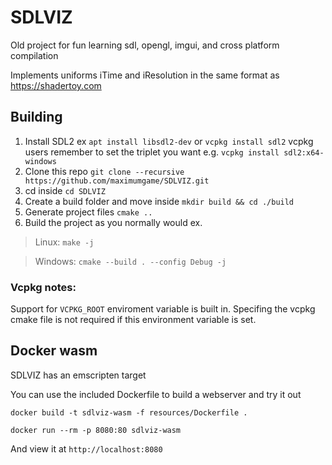 # SDLVIZ
Old project for fun learning sdl, opengl, imgui, and cross platform compilation

Implements uniforms iTime and iResolution in the same format as https://shadertoy.com

## Building 
1. Install SDL2 ex ``apt install libsdl2-dev`` or ``vcpkg install sdl2`` vcpkg users remember to set the triplet you want e.g. ``vcpkg install sdl2:x64-windows``
2. Clone this repo ``git clone --recursive https://github.com/maximumgame/SDLVIZ.git``
3. cd inside ``cd SDLVIZ``
4. Create a build folder and move inside ``mkdir build && cd ./build``
5. Generate project files ``cmake ..``
6. Build the project as you normally would ex.
> Linux: ``make -j``

> Windows: ``cmake --build . --config Debug -j``

### Vcpkg notes:
Support for ``VCPKG_ROOT`` enviroment variable is built in. Specifing the vcpkg cmake file is not required if this environment variable is set.

## Docker wasm
SDLVIZ has an emscripten target

You can use the included Dockerfile to build a webserver and try it out

    docker build -t sdlviz-wasm -f resources/Dockerfile .

    docker run --rm -p 8080:80 sdlviz-wasm

And view it at ``http://localhost:8080``